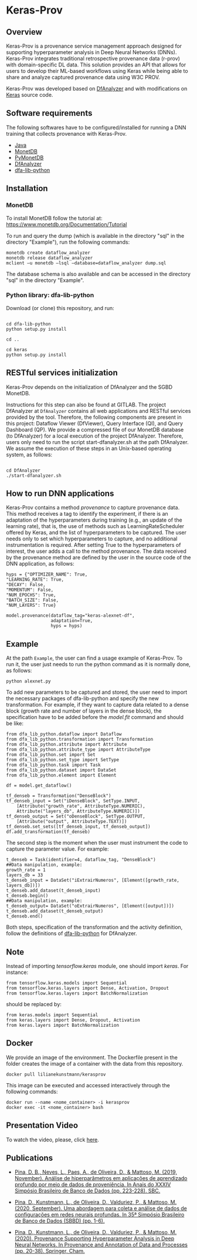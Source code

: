 # Keras-Prov

## Overview

Keras-Prov is a provenance service management approach designed for supporting hyperparameter analysis in Deep Neural Networks (DNNs). Keras-Prov integrates traditional retrospective provenance data (r-prov) with domain-specific DL data. This solution provides an API that allows for users to develop their ML-based workflows using Keras while being able to share and analyze captured provenance data using W3C PROV. 

Keras-Prov was developed based on [DfAnalyzer](https://gitlab.com/ssvitor/dataflow_analyzer) and with modifications on [Keras](https://github.com/keras-team/keras) source code.

## Software requirements

The following softwares have to be configured/installed for running a DNN training that collects provenance with Keras-Prov.

* [Java](https://java.com/pt-BR/)
* [MonetDB](http://www.monetdb.org/Documentation/UserGuide/Tutorial)
* [PyMonetDB](https://pymonetdb.readthedocs.io/en/latest/index.html)
* [DfAnalyzer](https://github.com/dbpina/keras-prov/tree/main/DfAnalyzer)
* [dfa-lib-python](https://github.com/dbpina/keras-prov/tree/main/dfa-lib-python/) 

## Installation

### MonetDB

To install MonetDB follow the tutorial at: https://www.monetdb.org/Documentation/Tutorial

To run and query the dump (which is available in the directory "sql" in the directory "Example"), run the following commands: 

```
monetdb create dataflow_analyzer
monetdb release dataflow_analyzer
mclient –u monetdb –lsql –database=dataflow_analyzer dump.sql

```

The database schema is also available and can be accessed in the directory "sql" in the directory "Example".


<!---### RESTful services -->


###  Python library: dfa-lib-python

Download (or clone) this repository, and run:


```

cd dfa-lib-python
python setup.py install

cd ..

cd keras
python setup.py install

```

## RESTful services initialization

Keras-Prov depends on the initialization of DfAnalyzer and the SGBD MonetDB. 

Instructions for this step can also be found at GITLAB. The project DfAnalyzer at `DfAnalyzer` contains all web applications and RESTful services provided by the tool. Therefore, the following components are present in this project: Dataflow Viewer (DfViewer), Query Interface (QI), and Query Dashboard (QP). We provide a compressed file of our MonetDB database (to DfAnalyzer) for a local execution of the project DfAnalyzer. Therefore, users only need to run the script start-dfanalyzer.sh at the path DfAnalyzer. We assume the execution of these steps in an Unix-based operating system, as follows:

```

cd DfAnalyzer
./start-dfanalyzer.sh

```


## How to run DNN applications

Keras-Prov contains a method *provenance* to capture provenance data. This method receives a tag to identify the experiment, if there is an adaptation of the hyperparameters during training (e.g., an update of the learning rate), that is, the use of methods such as LearningRateScheduler offered by Keras, and the list of hyperparameters to be captured. The user needs only to set which hyperparameters to capture, and no additional instrumentation is required. After setting True to the hyperparameters of interest, the user adds a call to the method provenance. The data received by the provenance method are defined by the user in the source code of the DNN application, as follows:

```
hyps = {"OPTIMIZER_NAME": True,
"LEARNING_RATE": True,
"DECAY": False,
"MOMENTUM": False,
"NUM_EPOCHS": True,
"BATCH_SIZE": False,
"NUM_LAYERS": True}

model.provenance(dataflow_tag="keras-alexnet-df",
                 adaptation=True,
                 hyps = hyps)
```

## Example

At the path `Example`, the user can find a usage example of Keras-Prov. To run it, the user just needs to run the python command as it is normally done, as follows:

```
python alexnet.py
```

To add new parameters to be captured and stored, the user need to import the necessary packages of dfa-lib-python and specify the new transformation. For example, if they want to capture data related to a dense block (growth rate and number of layers in the dense block), the specification have to be added before the *model.fit* command and should be like:

```
from dfa_lib_python.dataflow import Dataflow
from dfa_lib_python.transformation import Transformation
from dfa_lib_python.attribute import Attribute
from dfa_lib_python.attribute_type import AttributeType
from dfa_lib_python.set import Set
from dfa_lib_python.set_type import SetType
from dfa_lib_python.task import Task
from dfa_lib_python.dataset import DataSet
from dfa_lib_python.element import Element

df = model.get_dataflow()

tf_denseb = Transformation("DenseBlock")
tf_denseb_input = Set("iDenseBlock", SetType.INPUT, 
    [Attribute("growth_rate", AttributeType.NUMERIC), 
    Attribute("layers_db", AttributeType.NUMERIC)])
tf_denseb_output = Set("oDenseBlock", SetType.OUTPUT, 
    [Attribute("output", AttributeType.TEXT)])
tf_denseb.set_sets([tf_denseb_input, tf_denseb_output])
df.add_transformation(tf_denseb) 
```

The second step is the moment when the user must instrument the code to capture the parameter value. For example:

```
t_denseb = Task(identifier=4, dataflow_tag, "DenseBlock")
##Data manipulation, example:
growth_rate = 1
layers_db = 33
t_denseb_input = DataSet("iExtrairNumeros", [Element([growth_rate, layers_db])])
t_denseb.add_dataset(t_denseb_input)
t_denseb.begin()
##Data manipulation, example:
t_denseb_output= DataSet("oExtrairNumeros", [Element([output])])
t_denseb.add_dataset(t_denseb_output)
t_denseb.end()
```

Both steps, specification of the transformation and the activity definition, follow the definitions of [dfa-lib-python](http://monografias.poli.ufrj.br/monografias/monopoli10026387.pdf) for DfAnalyzer.

## Note

Instead of importing *tensorflow.keras* module, one should import *keras*. For instance:

```
from tensorflow.keras.models import Sequential
from tensorflow.keras.layers import Dense, Activation, Dropout
from tensorflow.keras.layers import BatchNormalization
```

should be replaced by:


```
from keras.models import Sequential
from keras.layers import Dense, Dropout, Activation
from keras.layers import BatchNormalization
```

## Docker
We provide an image of the environment. The Dockerfile present in the folder creates the image of a container with the data from this repository. 

```
docker pull lilianekunstmann/kerasprov
```

This image can be executed and accessed interactively through the following commands:

```
docker run --name <nome_container> -i kerasprov
docker exec -it <nome_container> bash
```

## Presentation Video

To watch the video, please, click [here](https://www.youtube.com/watch?v=QOZY2CQfXJ8).

## Publications

* [Pina, D. B., Neves, L., Paes, A., de Oliveira, D., & Mattoso, M. (2019, November). Análise de hiperparâmetros em aplicações de aprendizado profundo por meio de dados de proveniência. In Anais do XXXIV Simpósio Brasileiro de Banco de Dados (pp. 223-228). SBC.](https://sol.sbc.org.br/index.php/sbbd/article/view/8827)

* [Pina, D., Kunstmann, L., de Oliveira, D., Valduriez, P., & Mattoso, M. (2020, September). Uma abordagem para coleta e análise de dados de configurações em redes neurais profundas. In 35ª Simpósio Brasileiro de Banco de Dados (SBBD) (pp. 1-6).](https://hal-lirmm.ccsd.cnrs.fr/lirmm-02969506/)

* [Pina, D., Kunstmann, L., de Oliveira, D., Valduriez, P., & Mattoso, M. (2020). Provenance Supporting Hyperparameter Analysis in Deep Neural Networks. In Provenance and Annotation of Data and Processes (pp. 20-38). Springer, Cham.](https://link.springer.com/chapter/10.1007/978-3-030-80960-7_2)
